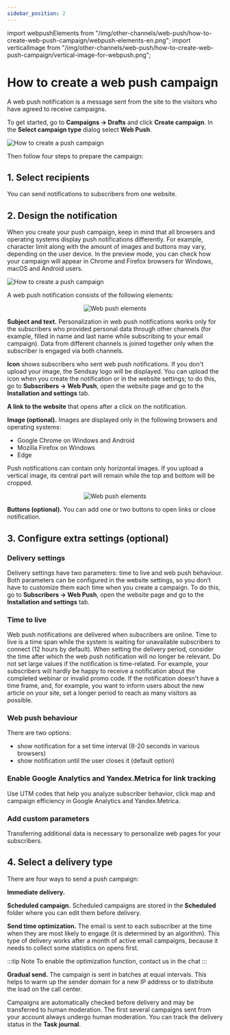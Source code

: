 ```yaml
---
sidebar_position: 2
---
```

import webpushElements from "/img/other-channels/web-push/how-to-create-web-push-campaign/webpush-elements-en.png";
import verticalImage from "/img/other-channels/web-push/how-to-create-web-push-campaign/vertical-image-for-webpush.png";

# How to create a web push campaign

A web push notification is a message sent from the site to the visitors who have agreed to receive campaigns.

To get started, go to **Campaigns → Drafts** and click **Create campaign**. In the **Select campaign type** dialog select **Web Push**.

![How to create a push campaign](/img/other-channels/web-push/how-to-create-web-push-campaign/how-to-create-a-push-campaign-en.gif) <br/>

Then follow four steps to prepare the campaign:

## 1. Select recipients
You can send notifications to subscribers from one website.

## 2. Design the notification
When you create your push campaign, keep in mind that all browsers and operating systems display push notifications differently. For example, character limit along with the amount of images and buttons may vary, depending on the user device. In the preview mode, you can check how your campaign will appear in Chrome and Firefox browsers for Windows, macOS and Android users.

![How to create a push campaign](/img/other-channels/web-push/how-to-create-web-push-campaign/webpush-preview-mode-en.gif) <br/>

A web push notification consists of the following elements:

<p align="center">
    <img src={webpushElements} alt="Web push elements" />
</p>

**Subject and text.** Personalization in web push notifications works only for the subscribers who provided personal data through other channels (for example, filled in name and last name while subscribing to your email campaign). Data from different channels is joined together only when the subscriber is engaged via both channels.

**Icon** shows subscribers who sent web push notifications. If you don't upload your image, the Sendsay logo will be displayed. You can upload the icon when you create the notification or in the website settings; to do this, go to **Subscribers → Web Push**, open the website page and go to the **Installation and settings** tab.

**A link to the website** that opens after a click on the notification.

**Image (optional).** Images are displayed only in the following browsers and operating systems:
- Google Chrome on Windows and Android
- Mozilla Firefox on Windows
- Edge

Push notifications can contain only horizontal images. If you upload a vertical image, its central part will remain while the top and bottom will be cropped.

<p align="center">
    <img src={verticalImage} alt="Web push elements" />
</p>

**Buttons (optional).** You can add one or two buttons to open links or close notification.

## 3. Configure extra settings (optional)

### Delivery settings
Delivery settings have two parameters: time to live and web push behaviour. Both parameters can be configured in the website settings, so you don’t have to customize them each time when you create a campaign. To do this, go to **Subscribers → Web Push**, open the website page and go to the **Installation and settings** tab.

### Time to live
Web push notifications are delivered when subscribers are online. Time to live is a time span while the system is waiting for unavailable subscribers to connect (12 hours by default).
When setting the delivery period, consider the time after which the web push notification will no longer be relevant. Do not set large values if the notification is time-related. For example, your subscribers will hardly be happy to receive a notification about the completed webinar or invalid promo code. If the notification doesn't have a time frame, and, for example, you want to inform users about the new article on your site, set a longer period to reach as many visitors as possible.

### Web push behaviour
There are two options:
- show notification for a set time interval (8-20 seconds in various browsers)
- show notification until the user closes it (default option)

### Enable Google Analytics and Yandex.Metriсa for link tracking
Use UTM codes that help you analyze subscriber behavior, click map and campaign efficiency in Google Analytics and Yandex.Metriсa.

### Add custom parameters
Transferring additional data is necessary to personalize web pages for your subscribers.

## 4. Select a delivery type
There are four ways to send a push campaign:

**Immediate delivery.**

**Scheduled campaign.** Scheduled campaigns are stored in the **Scheduled** folder where you can edit them before delivery.

**Send time optimization.** The email is sent to each subscriber at the time when they are most likely to engage (it is determined by an algorithm). This type of delivery works after a month of active email campaigns, because it needs to collect some statistics on opens first.

:::tip Note
To enable the optimization function, contact us in the chat
:::

**Gradual send.** The campaign is sent in batches at equal intervals. This helps to warm up the sender domain for a new IP address or to distribute the load on the call center.

Campaigns are automatically checked before delivery and may be transferred to human moderation. The first several campaigns sent from your account always undergo human moderation. You can track the delivery status in the **Task journal**.